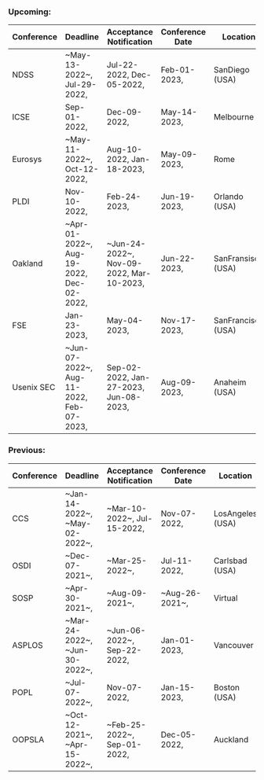 ### Upcoming:
| Conference | Deadline | Acceptance Notification | Conference Date | Location |
| --- | --- | --- | --- | --- |
| NDSS | ~May-13-2022~, Jul-29-2022,  | Jul-22-2022, Dec-05-2022,  | Feb-01-2023,  | SanDiego (USA) | 
| ICSE | Sep-01-2022,  | Dec-09-2022,  | May-14-2023,  | Melbourne | 
| Eurosys | ~May-11-2022~, Oct-12-2022,  | Aug-10-2022, Jan-18-2023,  | May-09-2023,  | Rome | 
| PLDI | Nov-10-2022,  | Feb-24-2023,  | Jun-19-2023,  | Orlando (USA) | 
| Oakland | ~Apr-01-2022~, Aug-19-2022, Dec-02-2022,  | ~Jun-24-2022~, Nov-09-2022, Mar-10-2023,  | Jun-22-2023,  | SanFransisco (USA) | 
| FSE | Jan-23-2023,  | May-04-2023,  | Nov-17-2023,  | SanFrancisco (USA) | 
| Usenix SEC | ~Jun-07-2022~, Aug-11-2022, Feb-07-2023,  | Sep-02-2022, Jan-27-2023, Jun-08-2023,  | Aug-09-2023,  | Anaheim (USA) | 

### Previous:
| Conference | Deadline | Acceptance Notification | Conference Date | Location |
| --- | --- | --- | --- | --- |
| CCS | ~Jan-14-2022~, ~May-02-2022~,  | ~Mar-10-2022~, Jul-15-2022,  | Nov-07-2022,  | LosAngeles (USA)|
| OSDI | ~Dec-07-2021~,  | ~Mar-25-2022~,  | Jul-11-2022,  | Carlsbad (USA)|
| SOSP | ~Apr-30-2021~,  | ~Aug-09-2021~,  | ~Aug-26-2021~,  | Virtual|
| ASPLOS | ~Mar-24-2022~, ~Jun-30-2022~,  | ~Jun-06-2022~, Sep-22-2022,  | Jan-01-2023,  | Vancouver|
| POPL | ~Jul-07-2022~,  | Nov-07-2022,  | Jan-15-2023,  | Boston (USA)|
| OOPSLA | ~Oct-12-2021~, ~Apr-15-2022~,  | ~Feb-25-2022~, Sep-01-2022,  | Dec-05-2022,  | Auckland|
